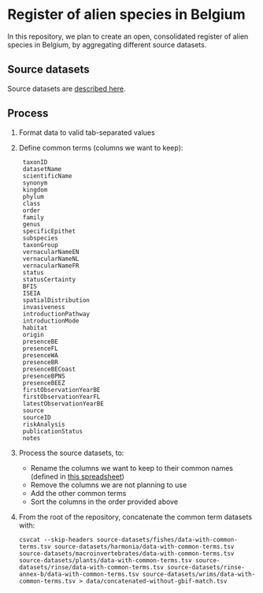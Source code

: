 # Register of alien species in Belgium

In this repository, we plan to create an open, consolidated register of alien species in Belgium, by aggregating different source datasets.

## Source datasets

Source datasets are [described here](source-datasets).

## Process

1. Format data to valid tab-separated values
2. Define common terms (columns we want to keep):

        taxonID
        datasetName
        scientificName
        synonym
        kingdom
        phylum
        class
        order
        family
        genus
        specificEpithet
        subspecies
        taxonGroup
        vernacularNameEN
        vernacularNameNL        
        vernacularNameFR
        status
        statusCertainty
        BFIS
        ISEIA
        spatialDistribution
        invasiveness
        introductionPathway
        introductionMode
        habitat
        origin
        presenceBE
        presenceFL
        presenceWA
        presenceBR
        presenceBECoast
        presenceBPNS
        presenceBEEZ
        firstObservationYearBE
        firstObservationYearFL
        latestObservationYearBE
        source
        sourceID
        riskAnalysis
        publicationStatus
        notes

3. Process the source datasets, to:

    * Rename the columns we want to keep to their common names (defined in [this spreadsheet](https://docs.google.com/spreadsheets/d/1KJX6QBhv2xmDffYtXGt6FHV41Pm_eQjcUrDqxZxouvQ/edit?ts=56c18641#gid=0))
    * Remove the columns we are not planning to use
    * Add the other common terms
    * Sort the columns in the order provided above

4. From the root of the repository, concatenate the common term datasets with:

    ```shell
    csvcat --skip-headers source-datasets/fishes/data-with-common-terms.tsv source-datasets/harmonia/data-with-common-terms.tsv source-datasets/macroinvertebrates/data-with-common-terms.tsv source-datasets/plants/data-with-common-terms.tsv source-datasets/rinse/data-with-common-terms.tsv source-datasets/rinse-annex-b/data-with-common-terms.tsv source-datasets/wrims/data-with-common-terms.tsv > data/concatenated-without-gbif-match.tsv
    ```
